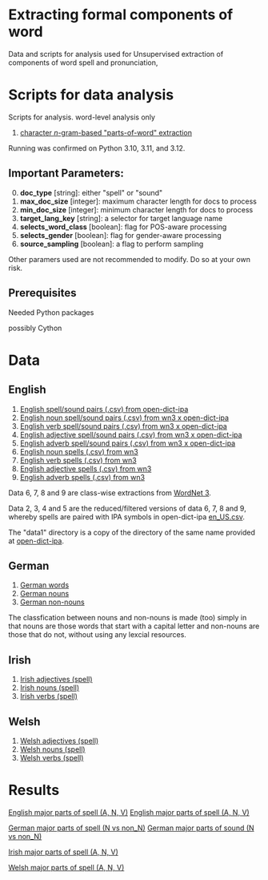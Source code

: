 # Extracting formal components of word

Data and scripts for analysis used for Unsupervised extraction of components of word spell and pronunciation,

# Scripts for data analysis

Scripts for analysis. word-level analysis only

1. [character $n$-gram-based "parts-of-word" extraction](explore-parts-of-word.ipynb)

Running was confirmed on Python 3.10, 3.11, and 3.12.

## Important Parameters:

0. **doc_type** [string]: either "spell" or "sound"
1. **max_doc_size** [integer]: maximum character length for docs to process
2. **min_doc_size** [integer]: minimum character length for docs to process
3. **target_lang_key** [string]: a selector for target language name
4. **selects_word_class** [boolean]: flag for POS-aware processing
5. **selects_gender** [boolean]: flag for gender-aware processing
6. **source_sampling** [boolean]: a flag to perform sampling

Other paramers used are not recommended to modify. Do so at your own risk.

## Prerequisites

Needed Python packages

possibly Cython

# Data

## English

1. [English spell/sound pairs (.csv) from open-dict-ipa](data/open-dict-ipa/data1/en_US.csv.gz)
2. [English noun spell/sound pairs (.csv) from wn3 x open-dict-ipa](data/wn3/en_N_only.csv)
3. [English verb spell/sound pairs (.csv) from wn3 x open-dict-ipa](data/wn3/en_V_only.csv)
4. [English adjective spell/sound pairs (.csv) from wn3 x open-dict-ipa](data/wn3/en_A_only.csv)
5. [English adverb spell/sound pairs (.csv) from wn3 x open-dict-ipa](data/wn3/en_R_only.csv)
6. [English noun spells (.csv) from wn3](data/wn3/en_N_only.csv)
7. [English verb spells (.csv) from wn3](data/wn3/en_V_only.csv)
8. [English adjective spells (.csv) from wn3](data/wn3/en_A_only.csv)
9. [English adverb spells (.csv) from wn3](data/wn3/en_R_only.csv)

Data 6, 7, 8 and 9 are class-wise extractions from [WordNet 3](http://wordnet.princeton.edu/).

Data 2, 3, 4 and 5 are the reduced/filtered versions of data 6, 7, 8 and 9, whereby spells are paired with IPA symbols in open-dict-ipa [en_US.csv](data/open-dict-ipa/data1/en_US.csv.gz).

The "data1" directory is a copy of the directory of the same name provided at [open-dict-ipa](https://github.com/open-dict-data/ipa-dict).

## German

1. [German words](data/open-dict-ipa/data1/de.csv.gz)
2. [German nouns](data/open-dict-ipa/data1a/de_N_only.csv.gz)
3. [German non-nouns](data/open-dict-ipa/data1a/de_non_N_only.csv.gz)

The classfication between nouns and non-nouns is made (too) simply in that nouns are those words that start with a capital letter and non-nouns are those that do not, without using any lexcial resources.

## Irish

1. [Irish adjectives (spell)](data/irish/irish-spell-A_only.csv)
1. [Irish nouns (spell)](data/irish/irish-spell-N_only.csv)
1. [Irish verbs (spell)](data/irish/irish-spell-V_only.csv)

## Welsh

1. [Welsh adjectives (spell)](data/welsh/welsh-spell-A_only.csv)
1. [Welsh nouns (spell)](data/welsh/welsh-spell-N_only.csv)
1. [Welsh verbs (spell)](data/welsh/welsh-spell-V_only.csv)

# Results

[English major parts of spell (A, N, V)](results/English/spell)
[English major parts of spell (A, N, V)](results/English/sound)

[German major parts of spell (N vs non_N)](results/Germa/spell/)
[German major parts of sound (N vs non_N)](results/Germa/sound/)

[Irish major parts of spell (A, N, V)](results/Irish/spell)

[Welsh major parts of spell (A, N, V)](results/Welsh/spell)
